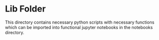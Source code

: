 # Lib Folder

This directory contains necessary python scripts with necessary functions which can be imported into functional jupyter notebooks in the notebooks directory.
